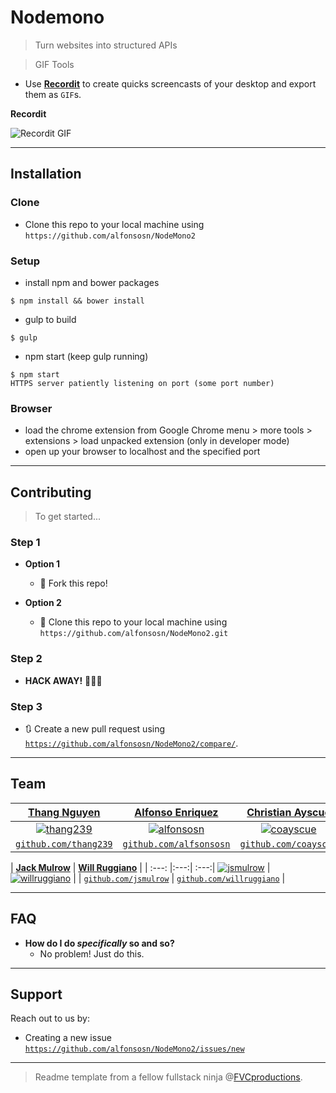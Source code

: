 # Nodemono

> Turn websites into structured APIs

> GIF Tools

- Use <a href="http://recordit.co/" target="_blank">**Recordit**</a> to create quicks screencasts of your desktop and export them as `GIF`s.

**Recordit**

![Recordit GIF](http://g.recordit.co/iLN6A0vSD8.gif)

---

## Installation

### Clone

- Clone this repo to your local machine using `https://github.com/alfonsosn/NodeMono2`

### Setup

- install npm and bower packages

```shell
$ npm install && bower install
```

- gulp to build

```shell
$ gulp
```

- npm start (keep gulp running)

```shell
$ npm start
HTTPS server patiently listening on port (some port number)
```

### Browser

- load the chrome extension from Google Chrome menu > more tools > extensions > load unpacked extension (only in developer mode)
- open up your browser to localhost and the specified port

---

## Contributing

> To get started...

### Step 1

- **Option 1**
    - 🍴 Fork this repo!

- **Option 2**
    - 👯 Clone this repo to your local machine using `https://github.com/alfonsosn/NodeMono2.git`

### Step 2

- **HACK AWAY!** 🔨🔨🔨

### Step 3

- 🔃 Create a new pull request using <a href="https://github.com/alfonsosn/NodeMono2/compare/" target="_blank">`https://github.com/alfonsosn/NodeMono2/compare/`</a>.

---

## Team

| <a href="github.com/thang239" target="_blank">**Thang Nguyen**</a> | <a href="github.com/alfsonsosn" target="_blank">**Alfonso Enriquez**</a> | <a href="github.com/coayscue" target="_blank">**Christian Ayscue**</a> 
| :---: |:---:| :---:|
| [![thang239](https://avatars1.githubusercontent.com/u/11095933?v=3&s=200)](github.com/thang239)    | [![alfonsosn](https://avatars1.githubusercontent.com/u/7824950?v=3&s=200)](github.com/alfsonsosn) | [![coayscue](https://avatars2.githubusercontent.com/u/11601141?v=3&s=200)](github.com/coayscue)  | 
| <a href="http://github.com/thang239" target="_blank">`github.com/thang239`</a> | <a href="http://github.com/alfonsosn" target="_blank">`github.com/alfsonsosn`</a> | <a href="http://github.com/coayscue" target="_blank">`github.com/coayscue`</a>

| <a href="github.com/jsmulrow" target="_blank">**Jack Mulrow**</a> | <a href="github.com/willruggiano" target="_blank">**Will Ruggiano**</a> |
| :---: |:---:| :---:|
[![jsmulrow](https://avatars0.githubusercontent.com/u/11140174?v=3&s=200)](github.com/jsmulrow)    | [![willruggiano](https://avatars1.githubusercontent.com/u/11872440?v=3&s=200)](github.com/willruggiano)    |
| <a href="http://github.com/jsmulrow" target="_blank">`github.com/jsmulrow`</a> | <a href="http://github.com/willruggiano" target="_blank">`github.com/willruggiano`</a> |

---

## FAQ

- **How do I do *specifically* so and so?**
    - No problem! Just do this.

---

## Support

Reach out to us by:

- Creating a new issue  <a href="https://github.com/alfonsosn/NodeMono2/issues/new" target="_blank">`https://github.com/alfonsosn/NodeMono2/issues/new`</a>

---

> Readme template from a fellow fullstack ninja @<a href="http://fvcproductions.com" target="_blank">FVCproductions</a>.
